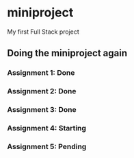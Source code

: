 # miniproject
My first Full Stack project

## Doing the miniproject again

### Assignment 1: Done

### Assignment 2: Done

### Assignment 3: Done

### Assignment 4: Starting

### Assignment 5: Pending
